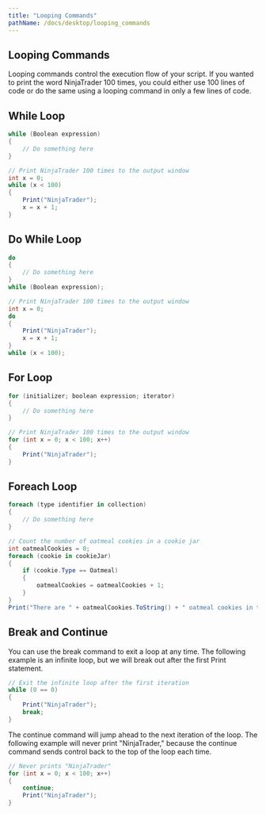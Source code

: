```yaml
---
title: "Looping Commands"
pathName: /docs/desktop/looping_commands
---
```


## Looping Commands

Looping commands control the execution flow of your script. If you wanted to print the word NinjaTrader 100 times, you could either use 100 lines of code or do the same using a looping command in only a few lines of code.

## While Loop

```csharp
while (Boolean expression)
{
    // Do something here
}
```

```csharp
// Print NinjaTrader 100 times to the output window
int x = 0;
while (x < 100)
{
    Print("NinjaTrader");
    x = x + 1;
}
```

## Do While Loop

```csharp
do
{
    // Do something here
}
while (Boolean expression);
```

```csharp
// Print NinjaTrader 100 times to the output window
int x = 0;
do
{
    Print("NinjaTrader");
    x = x + 1;
}
while (x < 100);
```

## For Loop

```csharp
for (initializer; boolean expression; iterator)
{
    // Do something here
}
```

```csharp
// Print NinjaTrader 100 times to the output window
for (int x = 0; x < 100; x++)
{
    Print("NinjaTrader");
}
```

## Foreach Loop

```csharp
foreach (type identifier in collection)
{
    // Do something here
}
```

```csharp
// Count the number of oatmeal cookies in a cookie jar
int oatmealCookies = 0;
foreach (cookie in cookieJar)
{
    if (cookie.Type == Oatmeal)
    {
        oatmealCookies = oatmealCookies + 1;
    }
}
Print("There are " + oatmealCookies.ToString() + " oatmeal cookies in the cookie jar.");
```

## Break and Continue

You can use the break command to exit a loop at any time. The following example is an infinite loop, but we will break out after the first Print statement.

```csharp
// Exit the infinite loop after the first iteration
while (0 == 0)
{
    Print("NinjaTrader");
    break;
}
```

The continue command will jump ahead to the next iteration of the loop. The following example will never print "NinjaTrader," because the continue command sends control back to the top of the loop each time.

```csharp
// Never prints "NinjaTrader"
for (int x = 0; x < 100; x++)
{
    continue;
    Print("NinjaTrader");
}
```
